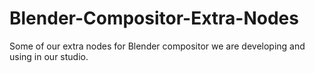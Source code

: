 # Blender-Compositor-Extra-Nodes
Some of our extra nodes for Blender compositor we are developing and using in our studio.
